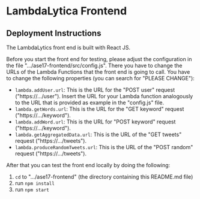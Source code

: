 LambdaLytica Frontend
=====================

Deployment Instructions
-----------------------

The LambdaLytics front end is built with React JS.

Before you start the front end for testing, please adjust the configuration in
the file ".../ase17-frontend/src/config.js". There you have to change the URLs
of the Lambda Functions that the front end is going to call. You have to
change the following properties (you can search for "PLEASE CHANGE"):

- `lambda.addUser.url`: This is the URL for the "POST user" request
  ("https://.../user"). Insert the URL for your Lambda function analogously
  to the URL that is provided as example in the "config.js" file.
- `lambda.getWords.url`: This is the URL for the "GET keyword" request
  ("https://.../keyword").
- `lambda.addWord.url`: This is the URL for "POST keyword" request 
  ("https://.../keyword").
- `lambda.getAggregatedData.url`: This is the URL of the "GET tweets" request
  ("https://.../tweets").
- `lambda.produceRandomTweets.url`: This is the URL of the "POST random"
  request ("https://.../tweets").

After that you can test the front end locally by doing the following:

1) `cd` to ".../ase17-frontend" (the directory containing this README.md file)
2) run `npm install`
3) run `npm start`